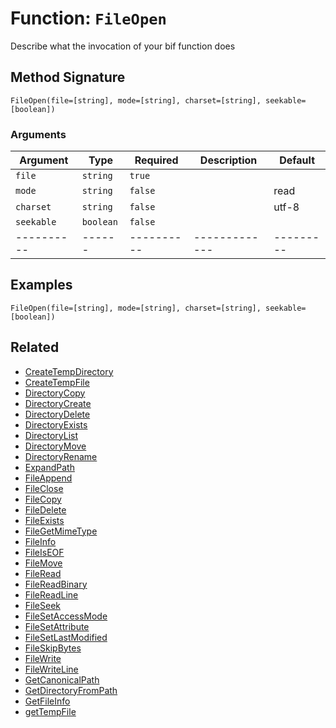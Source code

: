 [comment]: # (Note: This documentation is generated dynamically in the build process.  To modify the contents, change the javadoc on the _invoke method of the BIF class)

# Function: `FileOpen`

Describe what the invocation of your bif function does

## Method Signature
```
FileOpen(file=[string], mode=[string], charset=[string], seekable=[boolean])
```
### Arguments

| Argument | Type | Required | Description | Default |
|----------|------|----------|-------------|---------|
| `file` | `string` | `true` |  | |
| `mode` | `string` | `false` |  | read|
| `charset` | `string` | `false` |  | utf-8|
| `seekable` | `boolean` | `false` |  | |
|----------|------|----------|-------------|---------|



## Examples

```
FileOpen(file=[string], mode=[string], charset=[string], seekable=[boolean])
```

## Related
  * [CreateTempDirectory](CreateTempDirectory.md)
  * [CreateTempFile](CreateTempFile.md)
  * [DirectoryCopy](DirectoryCopy.md)
  * [DirectoryCreate](DirectoryCreate.md)
  * [DirectoryDelete](DirectoryDelete.md)
  * [DirectoryExists](DirectoryExists.md)
  * [DirectoryList](DirectoryList.md)
  * [DirectoryMove](DirectoryMove.md)
  * [DirectoryRename](DirectoryRename.md)
  * [ExpandPath](ExpandPath.md)
  * [FileAppend](FileAppend.md)
  * [FileClose](FileClose.md)
  * [FileCopy](FileCopy.md)
  * [FileDelete](FileDelete.md)
  * [FileExists](FileExists.md)
  * [FileGetMimeType](FileGetMimeType.md)
  * [FileInfo](FileInfo.md)
  * [FileIsEOF](FileIsEOF.md)
  * [FileMove](FileMove.md)
  * [FileRead](FileRead.md)
  * [FileReadBinary](FileReadBinary.md)
  * [FileReadLine](FileReadLine.md)
  * [FileSeek](FileSeek.md)
  * [FileSetAccessMode](FileSetAccessMode.md)
  * [FileSetAttribute](FileSetAttribute.md)
  * [FileSetLastModified](FileSetLastModified.md)
  * [FileSkipBytes](FileSkipBytes.md)
  * [FileWrite](FileWrite.md)
  * [FileWriteLine](FileWriteLine.md)
  * [GetCanonicalPath](GetCanonicalPath.md)
  * [GetDirectoryFromPath](GetDirectoryFromPath.md)
  * [GetFileInfo](GetFileInfo.md)
  * [getTempFile](getTempFile.md)
